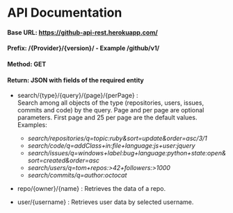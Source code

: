 # API Documentation

#### Base URL: https://github-api-rest.herokuapp.com/

#### Prefix: /{Provider}/{version}/ - Example /github/v1/

#### Method: GET

#### Return: JSON with fields of the required entity

*   search/{type}/{query}/{page}/{perPage} :  
    Search among all objects of the type (repositories, users, issues, commits and code) by the query. Page and per page are optional parameters. First page and 25 per page are the default values.  
    Examples:  

    *   _search/repositories/q=topic:ruby&sort=update&order=asc/3/1_
    *   _search/code/q=addClass+in:file+language:js+user:jquery_
    *   _search/issues/q=windows+label:bug+language:python+state:open&sort=created&order=asc_
    *   _search/users/q=tom+repos:>42+followers:>1000_
    *   _search/commits/q=author:octocat_
*   repo/{owner}/{name} : Retrieves the data of a repo.
*   user/{username} : Retrieves user data by selected username.
